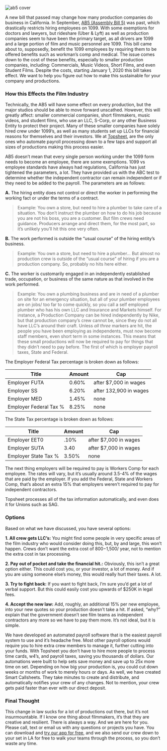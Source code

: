 ![ab5 cover](https://user-images.githubusercontent.com/33143626/69761792-41918100-111d-11ea-8592-d070780def4a.png "How AB5 Law affects Filmmakers")

A new bill that passed may change how many production companies do business in California. In September, [AB5 (Assembly Bill 5)](https://en.wikipedia.org/wiki/California_Assembly_Bill_5_(2019)) was past, which drastically restricts hiring employees on 1099. With some exemptions for doctors and lawyers, but rideshare (Uber & Lyft) as well as production companies seem to have been the primary target, as all drivers are 1099 and a large portion of film and music personnel are 1099. This bill came about to, supposedly, benefit the 1099 employees by requiring them to be offered benefits such as workman’s comp and medical. The issue comes down to the cost of these benefits, especially to smaller production companies, including: Commercials, Music Videos, Short Films, and even Student Films. Despite the costs, starting January 1, 2020 this bill takes effect. We want to help you figure out how to make this sustainable for your company and productions.

### How this Effects the Film Industry

Technically, the AB5 will have some effect on every production, but the major studios should be able to move forward unscathed. However, this will greatly affect: smaller commercial companies, short filmmakers, music videos, and student films, who use an LLC, S-Corp, or any other Business Entity to protect their project. Many of these smaller companies have solely hired crew under 1099’s, as well as many students set up LLCs for financial reasons for themselves and their investors. We at [Topsheet](https://topsheet.io), are the only ones who automate payroll processing down to a few taps and support all sizes of productions making this process easier. 

AB5 doesn’t mean that every single person working under the 1099 form needs to become an employee, there are some exemptions. 1099 vs employee standards have always had regulations, California has just tightened the parameters, a lot. They have provided us with the ABC test to determine whether the independent contractor can remain independent or if they need to be added to the payroll. The parameters are as follows:

**A.** The hiring entity does not control or direct the worker in performing the working fact or under the terms of a contract.

> Example: You own a store, but need to hire a plumber to take care of a situation. You don’t instruct the plumber on how to do his job because you are not his boss, you are a customer. But film crews need guidance. Producers arrange and direct them, for the most part, so it’s unlikely you’ll hit this one very often.

**B.** The work performed is outside the “usual course” of the hiring entity’s business.

> Example: You own a store, but need to hire a plumber… But almost no production crew is outside of the “usual course” of hiring if you are a production company. So, probably no hits here either.

**C.** The worker is customarily engaged in an independently established trade, occupation, or business of the same nature as that involved in the work performed.

>Example: You own a plumbing business and are in need of a plumber on site for an emergency situation, but all of your plumber employees are on jobs/ too far to come quickly, so you call a self employed plumber who has his own LLC and Insurance and Markets himself. For instance, a Production Company can be hired independently by Nike, but that production company’s crew cannot be, since they do not all have LLC’s around their craft.
Unless *all three* markers are hit, the people you have been employing as independents, must now become staff members, even short term in some instances. This means that these small productions will now be required to pay for things that they didn’t need to pay before. The first of which is employer payroll taxes, State and Federal.


The Employer Federal Tax percentage is broken down as follows:

Title | Amount | Cap |
---  | --- | ---
Employer FUTA | 0.60% | after $7,000 in wages
Employer SS | 6.20% | after 132,900 in wages
Employer MED | 1.45% | none
Employer Federal Tax %| 8.25% | none

The State Tax percentage is broken down as follows:

Title | Amount | Cap |
---  | --- | ---
Employer EET0 |.10% | after $7,000 in wages
Employer SUTA | 3.40 | after $7,000 in wages
Employer State Tax % | 3.50% | none

The next thing employers will be required to pay is Workers Comp for each employee. The rates will vary, but it’s usually around 3.5-4% of the wages that are paid by the employer. If you add the Federal, State and Workers Comp, that’s about an extra 15% that employers weren’t required to pay for independent contractors.

Topsheet processes all of the tax information automatically, and even does it for Unions such as SAG.

### Options 
Based on what we have discussed, you have several options:

**1. All crew gets LLC’s:**
You might find some people in very specific areas of the film industry who would consider doing this, but, by and large, this won’t happen. Crews don’t want the extra cost of $800-$1,500/ year, not to mention the extra cost in tax processing. 

**2. Pay out of pocket and take the financial hit.:**
Obviously, this isn’t a great option either. This could cost you, or your investor, a lot of money. And if you are using someone else’s money, this would really hurt their taxes. A lot.

**3. Try to fight back:**
If you want to fight back, I’m sure you’d get a lot of verbal support. But this could easily cost you upwards of $250K in legal fees.

**4. Accept the new law:**
Add, roughly, an additional 15% per new employee, into your new quotes so your production doesn’t take a hit. If asked, “why?” explain that the government doesn’t see film teams as independent contractors any more so we have to pay them more. It’s not ideal, but it is simple.

We have developed an automated payroll software that is the easiest payroll system to use and it’s headache free. Most other payroll options would require you to hire extra crew members to manage it, further cutting into your funds. With Topsheet you don’t have to hire more people to process time cards, w4’s, and payroll taxes, saving you thousands of dollars. Our automations were built to help sets save money and save up to 25x more time on set. Depending on how big your production is, you could cut down weeks or months of work to merely hours or days. As well, we have created Smart Callsheets. They take minutes to create and distribute, and automatically notifies your crew of any changes. Not to mention, your crew gets paid faster than ever with our direct deposit.

### Final Thought

This change in law sucks for a lot of productions out there, but it’s not insurmountable. If I know one thing about filmmakers, it’s that they are creative and resilient. There is always a way. And we are here for you. Please call, text or email us with any questions or projects you have. You can download and [try our app for free](https://topsheet.io), and we also send our crew down to your set in LA for free to walk your teams through the process, so you don’t waste any time.
